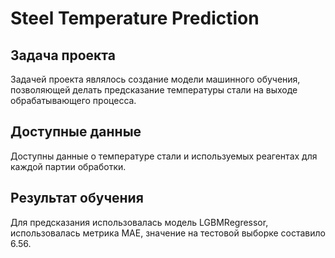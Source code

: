 # Steel Temperature Prediction

## Задача проекта

Задачей проекта являлось создание модели машинного обучения, позволяющей делать предсказание температуры стали на выходе обрабатывающего процесса.

## Доступные данные

Доступны данные о температуре стали и используемых реагентах для каждой партии обработки.

## Результат обучения

Для предсказания использовалась модель LGBMRegressor, использовалась метрика MAE, значение на тестовой выборке составило 6.56.